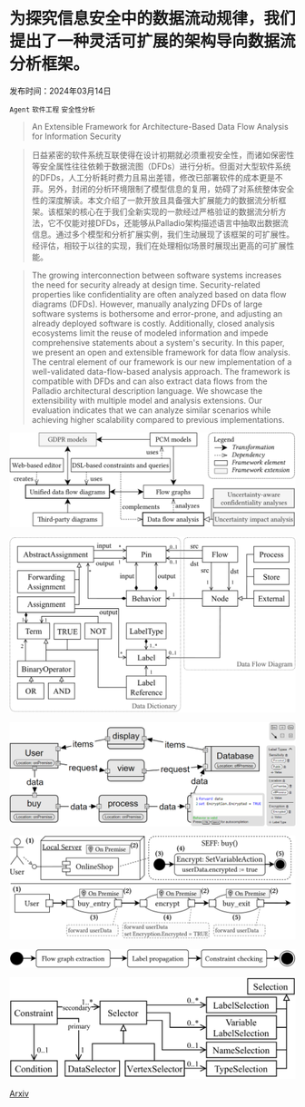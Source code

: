 # 为探究信息安全中的数据流动规律，我们提出了一种灵活可扩展的架构导向数据流分析框架。

发布时间：2024年03月14日

`Agent` `软件工程` `安全性分析`

> An Extensible Framework for Architecture-Based Data Flow Analysis for Information Security

> 日益紧密的软件系统互联使得在设计初期就必须重视安全性，而诸如保密性等安全属性往往依赖于数据流图（DFDs）进行分析。但面对大型软件系统的DFDs，人工分析耗时费力且易出差错，修改已部署软件的成本更是不菲。另外，封闭的分析环境限制了模型信息的复用，妨碍了对系统整体安全性的深度解读。本文介绍了一款开放且具备强大扩展能力的数据流分析框架。该框架的核心在于我们全新实现的一款经过严格验证的数据流分析方法，它不仅能对接DFDs，还能够从Palladio架构描述语言中抽取出数据流信息。通过多个模型和分析扩展实例，我们生动展现了该框架的可扩展性。经评估，相较于以往的实现，我们在处理相似场景时展现出更高的可扩展性能。

> The growing interconnection between software systems increases the need for security already at design time. Security-related properties like confidentiality are often analyzed based on data flow diagrams (DFDs). However, manually analyzing DFDs of large software systems is bothersome and error-prone, and adjusting an already deployed software is costly. Additionally, closed analysis ecosystems limit the reuse of modeled information and impede comprehensive statements about a system's security. In this paper, we present an open and extensible framework for data flow analysis. The central element of our framework is our new implementation of a well-validated data-flow-based analysis approach. The framework is compatible with DFDs and can also extract data flows from the Palladio architectural description language. We showcase the extensibility with multiple model and analysis extensions. Our evaluation indicates that we can analyze similar scenarios while achieving higher scalability compared to previous implementations.

![为探究信息安全中的数据流动规律，我们提出了一种灵活可扩展的架构导向数据流分析框架。](../../../paper_images/2403.09402/x1.png)

![为探究信息安全中的数据流动规律，我们提出了一种灵活可扩展的架构导向数据流分析框架。](../../../paper_images/2403.09402/x2.png)

![为探究信息安全中的数据流动规律，我们提出了一种灵活可扩展的架构导向数据流分析框架。](../../../paper_images/2403.09402/webeditor.png)

![为探究信息安全中的数据流动规律，我们提出了一种灵活可扩展的架构导向数据流分析框架。](../../../paper_images/2403.09402/x3.png)

![为探究信息安全中的数据流动规律，我们提出了一种灵活可扩展的架构导向数据流分析框架。](../../../paper_images/2403.09402/x4.png)

![为探究信息安全中的数据流动规律，我们提出了一种灵活可扩展的架构导向数据流分析框架。](../../../paper_images/2403.09402/x5.png)

[Arxiv](https://arxiv.org/abs/2403.09402)